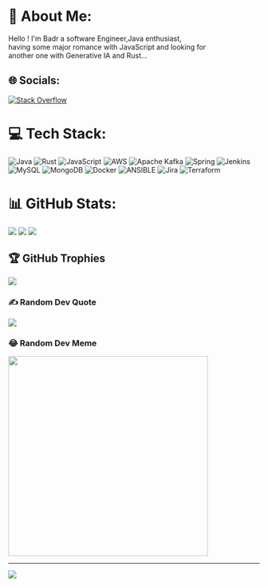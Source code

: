 # 💫 About Me:
Hello ! I'm Badr a software Engineer,Java enthusiast, <br>having some major romance with JavaScript and looking for <br>another one with Generative IA and Rust...<br>


## 🌐 Socials:
[![Stack Overflow](https://img.shields.io/badge/-Stackoverflow-FE7A16?logo=stack-overflow&logoColor=white)](https://stackoverflow.com/users/8465978/badr-kacimi) 

# 💻 Tech Stack:
![Java](https://img.shields.io/badge/java-%23ED8B00.svg?style=for-the-badge&logo=openjdk&logoColor=white) ![Rust](https://img.shields.io/badge/rust-%23000000.svg?style=for-the-badge&logo=rust&logoColor=white) ![JavaScript](https://img.shields.io/badge/javascript-%23323330.svg?style=for-the-badge&logo=javascript&logoColor=%23F7DF1E) ![AWS](https://img.shields.io/badge/AWS-%23FF9900.svg?style=for-the-badge&logo=amazon-aws&logoColor=white) ![Apache Kafka](https://img.shields.io/badge/Apache%20Kafka-000?style=for-the-badge&logo=apachekafka) ![Spring](https://img.shields.io/badge/spring-%236DB33F.svg?style=for-the-badge&logo=spring&logoColor=white) ![Jenkins](https://img.shields.io/badge/jenkins-%232C5263.svg?style=for-the-badge&logo=jenkins&logoColor=white) ![MySQL](https://img.shields.io/badge/mysql-%2300000f.svg?style=for-the-badge&logo=mysql&logoColor=white) ![MongoDB](https://img.shields.io/badge/MongoDB-%234ea94b.svg?style=for-the-badge&logo=mongodb&logoColor=white) ![Docker](https://img.shields.io/badge/docker-%230db7ed.svg?style=for-the-badge&logo=docker&logoColor=white) ![ANSIBLE](https://img.shields.io/badge/ansible-%231A1918.svg?style=for-the-badge&logo=ansible&logoColor=white) ![Jira](https://img.shields.io/badge/jira-%230A0FFF.svg?style=for-the-badge&logo=jira&logoColor=white) ![Terraform](https://img.shields.io/badge/terraform-%235835CC.svg?style=for-the-badge&logo=terraform&logoColor=white)
# 📊 GitHub Stats:
![](https://github-readme-stats.vercel.app/api?username=badrkacimi&theme=swift&hide_border=true&include_all_commits=true&count_private=true)
![](https://github-readme-stats.vercel.app/api/top-langs/?username=badrkacimi&theme=swift&hide_border=true&include_all_commits=true&count_private=true&layout=compact)
![](https://github-readme-streak-stats.herokuapp.com/?user=badrkacimi&theme=swift&hide_border=true)<br/>

## 🏆 GitHub Trophies
![](https://github-profile-trophy.vercel.app/?username=badrkacimi&theme=radical&no-frame=false&no-bg=true&margin-w=4)

### ✍️ Random Dev Quote
![](https://quotes-github-readme.vercel.app/api?type=horizontal&theme=dark)

### 😂 Random Dev Meme
<img src='./meme.png' style="height: 400px;"/>

---
[![](https://visitcount.itsvg.in/api?id=badrkacimi&icon=0&color=9)](https://visitcount.itsvg.in)

<!-- Proudly created with GPRM ( https://gprm.itsvg.in ) -->
